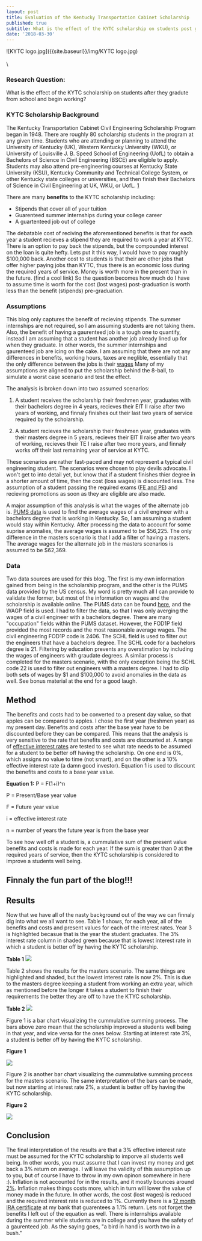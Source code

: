 ```yaml
---
layout: post
title: Evaluation of the Kentucky Transportation Cabinet Scholarship
published: true
subtitle: What is the effect of the KYTC scholarship on students post graduation?
date: '2018-03-30'
---
```


![KYTC logo.jpg]({{site.baseurl}}/img/KYTC logo.jpg)\
\
\
### **Research Question**: 
What is the effect of the KYTC scholarship on students after they gradute from school and begin working?     




### KYTC Scholarship Background
The Kentucky Transportation Cabinet Civil Engineering Scholarship Program began in 1948. There are roughly 80 scholarship students in the program at any given time. Students who are attending or planning to attend the University of Kentucky (UK), Western Kentucky University (WKU), or University of Louisville J. B. Speed School of Engineering (UofL) to obtain a Bachelors of Science in Civil Engineering (BSCE) are eligible to apply. Students may also attend pre-engineering courses at Kentucky State University (KSU), Kentucky Community and Technical College System, or other Kentucky state colleges or universities, and then finish their Bachelors of Science in Civil Engineering at UK, WKU, or UofL. [1](https://transportation.ky.gov/Education/Pages/Civil-Engineering-Scholarship.aspx) 

There are many **benefits** to the KYTC scholarship including: 
- Stipends that cover all of your tuition 
- Guarenteed summer internships during your college career
- A guartenteed job out of college

The debatable cost of reciving the aforementioned benefits is that for each year a student recieves a stipend they are required to work a year at KYTC. There is an option to pay back the stipends, but the compounded interest on the loan is quite hefty. Lets put it this way, I would have to pay roughly $100,000 back. Another cost to students is that their are other jobs that offer higher paying jobs than KYTC, thus there is an economic loss during the required years of service. Money is worth more in the present than in the future. (find a cool link) So the question becomes how much do I have to assume time is worth for the cost (lost wages) post-graduation is worth less than the benefit (stipends) pre-graduation. 


### Assumptions

This blog only captures the benefit of recieving stipends. The summer internships are not required, so I am assuming students are not taking them. Also, the benefit of having a gaurenteed job is a tough one to quantify, instead I am assuming that a student has another job already lined up for when they graduate. In other words, the summer internships and gaurenteed job are icing on the cake. I am assuming that there are not any differences in benefits, working hours, taxes are neglible, essentially that the only difference between the jobs is their [wages](http://www.differencebetween.net/business/finance-business-2/difference-between-wage-and-income/) Many of my assumptions are aligned to put the scholarship behind the 8-ball, to simulate a worst case scenario and test the effect.


The analysis is broken down into two assumed scenarios:

1. A student receives the scholarship their freshmen year, graduates with their bachelors degree in 4 years, recieves their EIT II raise after two years of working, and finnaly finishes out their last two years of service required by the scholarship.  

2. A student recieves the scholarship their freshmen year, graduates with their masters degree in 5 years, recieves their EIT II raise after two years of working, recieves their TE I raise after two more years, and finnaly works off their last remaining year of service at KYTC.  

These scenarios are rather fast-paced and may not represent a typical civil engineering student. The scenarios were chosen to play devils advocate. I won't get to into detail yet, but know that if a student finishes thier degree in a shorter amount of time, then the cost (loss wages) is discounted less. The assumption of a student passing the required exams ([FE and PE](https://kyboels.ky.gov/Pages/default.aspx)) and recieving promotions as soon as they are eligible are also made. 

A major assumption of this analysis is what the wages of the alternate job is. [PUMS data](https://www.census.gov/programs-surveys/acs/data/pums.html) is used to find the average wages of a civil engineer with a bachelors degree that is working in Kentucky. So, I am assuming a student would stay within Kentucky. After processing the data to account for some suprise anomalies, the average wages is assumed to be $56,225. The only difference in the masters scenario is that I add a filter of having a masters. The average wages for the alternate job in the masters scenarios is assumed to be $62,369.


### Data

Two data sources are used for this blog. The first is my own information gained from being in the scholarship program, and the other is the PUMS data provided by the US census. My word is pretty much all I can provide to validate the former, but most of the information on wages and the scholarship is available online. The PUMS data can be found [here](https://www.census.gov/programs-surveys/acs/data/pums.html), and the WAGP field is used. I had to filter the data, so that I was only averging the wages of a civil engineer with a bachelors degree. There are many "occupation" fields within the PUMS dataset. However, the FOD1P field provided the most records and the most reasonable average wages. The civil engineering FOD1P code is 2406. The SCHL field is used to filter out the engineers that have a bachelors degree. The SCHL code for a bachelors degree is 21. Filtering by education prevents any overstimation by including the wages of engineers with graudate degrees. A similar process is completed for the masters scenario, with the only exception being the SCHL code 22 is used to filter out engineers with a masters degree. I had to clip both sets of wages by $1 and $100,000 to avoid anomalies in the data as well. See bonus material at the end for a good laugh.


## Method
The benefits and costs had to be converted to a present day value, so that apples can be compared to apples. I chose the first year (freshmen year) as my present day. Benefits and costs after the base year have to be discounted before they can be compared. This means that the analysis is very sensitive to the rate that benefits and costs are discounted at. A range of [effective interest rates](https://www.investopedia.com/terms/e/effectiveinterest.asp) are tested to see what rate needs to be assumed for a student to be better off having the scholarship. On one end is 0%, which assigns no value to time (not smart), and on the other is a 10% effective interest rate (a damn good investor). Equation 1 is used to discount the benefits and costs to a base year value. 

**Equation 1:** P = F(1+i)^n 

P = Present/Base year value

F = Future year value

i = effective interest rate

n = number of years the future year is from the base year

To see how well off a student is, a cummulative sum of the present value benefits and costs is made for each year. If the sum is greater than 0 at the required years of service, then the KYTC scholarship is considered to improve a students well being. 



## **Finnaly the fun part of the blog!!!**


## Results
Now that we have all of the nasty background out of the way we can finnaly dig into what we all want to see. Table 1 shows, for each year, all of the benefits and costs and present values for each of the interest rates. Year 3 is highlighted becasue that is the year the student graduates. The 3% interest rate column in shaded green because that is lowest interest rate in which a student is better off by having the KYTC scholarship. 

**Table 1** 
![]({{site.baseurl}}/img/bach_pdv_table.jpg)

Table 2 shows the results for the masters scenario. The same things are highlighted and shaded, but the lowest interest rate is now 2%. This is due to the masters degree keeping a student from working an extra year, which as mentioned before the longer it takes a student to finish their requirements the better they are off to have the KTYC scholarship.

**Table 2**
![]({{site.baseurl}}/img/mast_pdv_table.jpg)

Figure 1 is a bar chart visualizing the cummulative summing process. The bars above zero mean that the scholarship improved a students well being in that year, and vice versa for the ones below. Starting at interest rate 3%, a student is better off by having the KYTC scholarship. 

**Figure 1**

![]({{site.baseurl}}/img/bach_cummulative_chart.jpg)

Figure 2 is another bar chart visualizing the cummulative summing process for the masters scenario. The same interpretation of the bars can be made, but now starting at interest rate 2%, a student is better off by having the KYTC scholarship. 

**Figure 2**

![]({{site.baseurl}}/img/mast_cummulative_chart.jpg)


## Conclusion
The final interpretation of the results are that a 3% effective interest rate must be assumed for the KYTC scholarship to imporve all students well being. In other words, you must assume that I can invest my money and get back a 3% return on average. I will leave the validity of this assumption up to you, but of course I have to throw in my own opinon somewhere in here :). Inflation is not accounted for in the results, and it mostly bounces around [2%](http://www.usinflationcalculator.com/inflation/historical-inflation-rates/). Inflation makes things costs more, which in turn will lower the value of money made in the future. In other words, the cost (lost wages) is reduced and the required interest rate is reduced to 1%. Currently there is a [12 month IRA certificate](https://www.ccuky.org/accounts/rates.php#savings) at my bank that guarentees a 1.1% return. Lets not forget the benefits I left out of the equation as well. There is internships available during the summer while students are in college and you have the safety of a gaurenteed job. As the saying goes, "a bird in hand is worth two in a bush."





